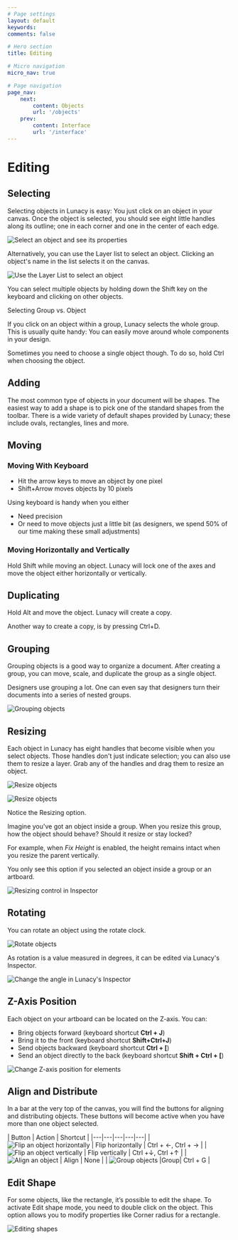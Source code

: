 ```yaml
---
# Page settings
layout: default
keywords:
comments: false

# Hero section
title: Editing

# Micro navigation
micro_nav: true

# Page navigation
page_nav:
    next:
        content: Objects
        url: '/objects'
    prev:
        content: Interface
        url: '/interface'
---
```



# Editing

## Selecting

Selecting objects in Lunacy is easy: You just click on an object in your canvas. Once the object is selected, you should see eight little handles along its outline; one in each corner and one in the center of each edge.

![Select an object and see its properties](public/mAz4bmww76HilrhUizdqvw_img_21.png)

Alternatively, you can use the Layer list to select an object. Clicking an object's name in the list selects it on the canvas.

![Use the Layer List to select an object](public/mAz4bmww76HilrhUizdqvw_img_22.png)

You can select multiple objects by holding down the Shift key on the keyboard and clicking on other objects.

Selecting Group vs. Object

If you click on an object within a group, Lunacy selects the whole group. This is usually quite handy: You can easily move around whole components in your design.

Sometimes you need to choose a single object though. To do so, hold Ctrl when choosing the object.

## Adding

The most common type of objects in your document will be shapes. The easiest way to add a shape is to pick one of the standard shapes from the toolbar. There is a wide variety of default shapes provided by Lunacy; these include ovals, rectangles, lines and more.

[//]: # (there was a weird broken table here; I removed it  - IB)


## Moving

### Moving With Keyboard

* Hit the arrow keys to move an object by one pixel
* Shift+Arrow moves objects by 10 pixels

Using keyboard is handy when you either

* Need precision
* Or need to move objects just a little bit (as designers, we spend 50% of our time making these small adjustments)

### Moving Horizontally and Vertically

Hold Shift while moving an object. Lunacy will lock one of the axes and move the object either horizontally or vertically.

## Duplicating

Hold Alt and move the object. Lunacy will create a copy.

Another way to create a copy, is by pressing Ctrl+D.

## Grouping

Grouping objects is a good way to organize a document. After creating a group, you can move, scale, and duplicate the group as a single object.

Designers use grouping a lot. One can even say that designers turn their documents into a series of nested groups.

![Grouping objects](public/mAz4bmww76HilrhUizdqvw_img_23.png)



## Resizing

Each object in Lunacy has eight handles that become visible when you select objects. Those handles don't just indicate selection; you can also use them to resize a layer. Grab any of the handles and drag them to resize an object.

![Resize objects](public/mAz4bmww76HilrhUizdqvw_img_28.gif)


[//]: # (this piece must go somewhere else - ib)

[//]: # (Using Lunacy it's possible to view properties of objects. You need to select an object to see it’s properties in the right panel.)

![Resize objects](public/mAz4bmww76HilrhUizdqvw_img_40.png)

[//]: # (this resizing option is called somehow else - ib)

Notice the Resizing option.

Imagine you've got an object inside a group. When you resize this group, how the object should behave? Should it resize or stay locked?

For example, when _Fix Height_ is enabled, the height remains intact when you resize the parent vertically.

You only see this option if you selected an object inside a group or an artboard.

![Resizing control in Inspector](public/mAz4bmww76HilrhUizdqvw_img_41.png)

## Rotating

You can rotate an object using the rotate clock.

![Rotate objects](public/mAz4bmww76HilrhUizdqvw_img_29.gif)

As rotation is a value measured in degrees, it can be edited via Lunacy's Inspector.

![Change the angle in Lunacy's Inspector](public/mAz4bmww76HilrhUizdqvw_img_30.png)

## Z-Axis Position

Each object on your artboard can be located on the Z-axis. You can:
* Bring objects forward (keyboard shortcut **Ctrl + J**)
* Bring it to the front (keyboard shortcut **Shift+Ctrl+J**)
* Send objects backward (keyboard shortcut **Ctrl + [**)
* Send an object directly to the back (keyboard shortcut **Shift + Ctrl + [**)

![Change Z-axis position for elements](public/mAz4bmww76HilrhUizdqvw_img_31.png)

## Align and Distribute

In a bar at the very top of the canvas, you will find the buttons for aligning and distributing objects. These buttons will become active when you have more than one object selected.



| Button | Action | Shortcut |
|---|---|---|---|---|
| ![Flip an object horizontally](public/mAz4bmww76HilrhUizdqvw_img_32.png) | Flip horizontally | Ctrl + ←, Ctrl + → |
|  ![Flip an object vertically](public/mAz4bmww76HilrhUizdqvw_img_33.png) | Flip vertically | Ctrl +↓, Ctrl +↑ |
| ![Align an object](public/mAz4bmww76HilrhUizdqvw_img_34.png) | Align | None |
| ![Group objects](public/mAz4bmww76HilrhUizdqvw_img_35.png) |Group| Ctrl + G |




## Edit Shape

For some objects, like the rectangle, it’s possible to edit the shape. To activate Edit shape mode, you need to double click on the object. This option allows you to modify properties like Corner radius for a rectangle.

![Editing shapes](public/mAz4bmww76HilrhUizdqvw_img_39.png)
